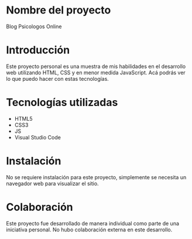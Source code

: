# Nombre del proyecto
Blog Psicologos Online

# Introducción
Este proyecto personal es una muestra de mis habilidades en el desarrollo web utilizando HTML, CSS y en menor medida JavaScript. Acá podrás ver lo que puedo hacer con estas tecnologías.

# Tecnologías utilizadas
- HTML5
- CSS3
- JS
- Visual Studio Code

# Instalación
No se requiere instalación para este proyecto, simplemente se necesita un navegador web para visualizar el sitio.

# Colaboración
Este proyecto fue desarrollado de manera individual como parte de una iniciativa personal. No hubo colaboración externa en este desarrollo.